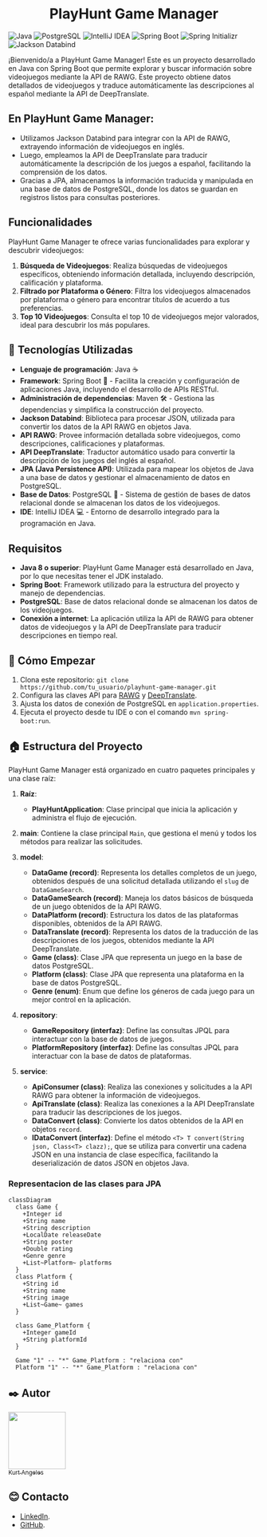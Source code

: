 <div align="center">

# PlayHunt Game Manager

</div>

![Java](https://img.shields.io/badge/-Java-007396?style=flat-square&logo=java&logoColor=ffffff)
![PostgreSQL](https://img.shields.io/badge/-PostgreSQL-336791?style=flat-square&logo=postgresql&logoColor=ffffff)
![IntelliJ IDEA](https://img.shields.io/badge/-IntelliJ%20IDEA-000000?style=flat-square&logo=intellij-idea&logoColor=ffffff)
![Spring Boot](https://img.shields.io/badge/-Spring%20Boot-6DB33F?style=flat-square&logo=spring-boot&logoColor=ffffff)
![Spring Initializr](https://img.shields.io/badge/-Spring%20Initializr-6DB33F?style=flat-square&logo=spring&logoColor=ffffff)
![Jackson Databind](https://img.shields.io/badge/-Jackson%20Databind-2E7D32?style=flat-square&logo=java&logoColor=ffffff)

¡Bienvenido/a a PlayHunt Game Manager! Este es un proyecto desarrollado en Java con Spring Boot que permite explorar y buscar información sobre videojuegos mediante la API de RAWG. Este proyecto obtiene datos detallados de videojuegos y traduce automáticamente las descripciones al español mediante la API de DeepTranslate.

## En PlayHunt Game Manager:

- Utilizamos Jackson Databind para integrar con la API de RAWG, extrayendo información de videojuegos en inglés.
- Luego, empleamos la API de DeepTranslate para traducir automáticamente la descripción de los juegos a español, facilitando la comprensión de los datos.
- Gracias a JPA, almacenamos la información traducida y manipulada en una base de datos de PostgreSQL, donde los datos se guardan en registros listos para consultas posteriores.

## Funcionalidades

PlayHunt Game Manager te ofrece varias funcionalidades para explorar y descubrir videojuegos:

1. **Búsqueda de Videojuegos**: Realiza búsquedas de videojuegos específicos, obteniendo información detallada, incluyendo descripción, calificación y plataforma.
2. **Filtrado por Plataforma o Género**: Filtra los videojuegos almacenados por plataforma o género para encontrar títulos de acuerdo a tus preferencias.
3. **Top 10 Videojuegos**: Consulta el top 10 de videojuegos mejor valorados, ideal para descubrir los más populares.

## 🔧 Tecnologías Utilizadas

- **Lenguaje de programación**: Java ☕
- **Framework**: Spring Boot 🌱 - Facilita la creación y configuración de aplicaciones Java, incluyendo el desarrollo de APIs RESTful.
- **Administración de dependencias**: Maven 🛠️ - Gestiona las dependencias y simplifica la construcción del proyecto.
- **Jackson Databind**: Biblioteca para procesar JSON, utilizada para convertir los datos de la API RAWG en objetos Java.
- **API RAWG**: Provee información detallada sobre videojuegos, como descripciones, calificaciones y plataformas.
- **API DeepTranslate**: Traductor automático usado para convertir la descripción de los juegos del inglés al español.
- **JPA (Java Persistence API)**: Utilizada para mapear los objetos de Java a una base de datos y gestionar el almacenamiento de datos en PostgreSQL.
- **Base de Datos**: PostgreSQL 🐘 - Sistema de gestión de bases de datos relacional donde se almacenan los datos de los videojuegos.
- **IDE**: IntelliJ IDEA 💻 - Entorno de desarrollo integrado para la programación en Java.

## Requisitos

- **Java 8 o superior**: PlayHunt Game Manager está desarrollado en Java, por lo que necesitas tener el JDK instalado.
- **Spring Boot**: Framework utilizado para la estructura del proyecto y manejo de dependencias.
- **PostgreSQL**: Base de datos relacional donde se almacenan los datos de los videojuegos.
- **Conexión a internet**: La aplicación utiliza la API de RAWG para obtener datos de videojuegos y la API de DeepTranslate para traducir descripciones en tiempo real.


## 🚀 Cómo Empezar

1. Clona este repositorio: `git clone https://github.com/tu_usuario/playhunt-game-manager.git`
2. Configura las claves API para [RAWG](https://rawg.io/apidocs) y [DeepTranslate](https://rapidapi.com/deep-translate-api-deep-translate-api-default/api/deep-translate).
3. Ajusta los datos de conexión de PostgreSQL en `application.properties`.
4. Ejecuta el proyecto desde tu IDE o con el comando `mvn spring-boot:run`.


## 🏠 Estructura del Proyecto

PlayHunt Game Manager está organizado en cuatro paquetes principales y una clase raíz:

1. **Raíz**:
   - **PlayHuntApplication**: Clase principal que inicia la aplicación y administra el flujo de ejecución.

2. **main**: Contiene la clase principal `Main`, que gestiona el menú y todos los métodos para realizar las solicitudes.

3. **model**: 
   - **DataGame (record)**: Representa los detalles completos de un juego, obtenidos después de una solicitud detallada utilizando el `slug` de `DataGameSearch`.
   - **DataGameSearch (record)**: Maneja los datos básicos de búsqueda de un juego obtenidos de la API RAWG.
   - **DataPlatform (record)**: Estructura los datos de las plataformas disponibles, obtenidos de la API RAWG.
   - **DataTranslate (record)**: Representa los datos de la traducción de las descripciones de los juegos, obtenidos mediante la API DeepTranslate.
   - **Game (class)**: Clase JPA que representa un juego en la base de datos PostgreSQL.
   - **Platform (class)**: Clase JPA que representa una plataforma en la base de datos PostgreSQL.
   - **Genre (enum)**: Enum que define los géneros de cada juego para un mejor control en la aplicación.

4. **repository**:
   - **GameRepository (interfaz)**: Define las consultas JPQL para interactuar con la base de datos de juegos.
   - **PlatformRepository (interfaz)**: Define las consultas JPQL para interactuar con la base de datos de plataformas.

5. **service**:
   - **ApiConsumer (class)**: Realiza las conexiones y solicitudes a la API RAWG para obtener la información de videojuegos.
   - **ApiTranslate (class)**: Realiza las conexiones a la API DeepTranslate para traducir las descripciones de los juegos.
   - **DataConvert (class)**: Convierte los datos obtenidos de la API en objetos `record`.
   - **IDataConvert (interfaz)**: Define el método `<T> T convert(String json, Class<T> clazz);`, que se utiliza para convertir una cadena JSON en una instancia de clase específica, facilitando la deserialización de datos JSON en objetos Java.

### Representacion de las clases para JPA

```mermaid
classDiagram
  class Game {
    +Integer id
    +String name
    +String description
    +LocalDate releaseDate
    +String poster
    +Double rating
    +Genre genre
    +List~Platform~ platforms
  }
  class Platform {
    +String id
    +String name
    +String image
    +List~Game~ games
  }

  class Game_Platform {
    +Integer gameId
    +String platformId
  }

  Game "1" -- "*" Game_Platform : "relaciona con"
  Platform "1" -- "*" Game_Platform : "relaciona con"
```

## ✒️ Autor

[<img src="https://avatars.githubusercontent.com/u/82422415?v=4" width=115><br><sub>Kurt Angeles</sub>](https://github.com/kurttck)

## 😊 Contacto

* [LinkedIn](https://www.linkedin.com/in/kurt-angeles-segura/).
* [GitHub](https://github.com/kurttck).
